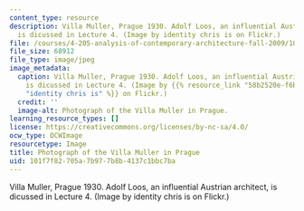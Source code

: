 ```yaml
---
content_type: resource
description: Villa Muller, Prague 1930. Adolf Loos, an influential Austrian architect,
  is dicussed in Lecture 4. (Image by identity chris is on Flickr.)
file: /courses/4-205-analysis-of-contemporary-architecture-fall-2009/101f7f82705a7b977b8b4137c1bbc7ba_4-205f09.jpg
file_size: 68912
file_type: image/jpeg
image_metadata:
  caption: Villa Muller, Prague 1930. Adolf Loos, an influential Austrian architect,
    is dicussed in Lecture 4. (Image by {{% resource_link "58b2520e-f6bc-445c-b211-5b8004b37fdd"
    "identity chris is" %}} on Flickr.)
  credit: ''
  image-alt: Photograph of the Villa Muller in Prague.
learning_resource_types: []
license: https://creativecommons.org/licenses/by-nc-sa/4.0/
ocw_type: OCWImage
resourcetype: Image
title: Photograph of the Villa Muller in Prague
uid: 101f7f82-705a-7b97-7b8b-4137c1bbc7ba
---
```

Villa Muller, Prague 1930. Adolf Loos, an influential Austrian architect, is dicussed in Lecture 4. (Image by identity chris is on Flickr.)